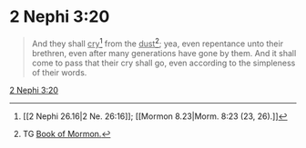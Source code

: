 # 2 Nephi 3:20

> And they shall <u>cry</u>[^a] from the <u>dust</u>[^b]; yea, even repentance unto their brethren, even after many generations have gone by them. And it shall come to pass that their cry shall go, even according to the simpleness of their words.

[2 Nephi 3:20](https://www.churchofjesuschrist.org/study/scriptures/bofm/2-ne/3?lang=eng&id=p20#p20)


[^a]: [[2 Nephi 26.16|2 Ne. 26:16]]; [[Mormon 8.23|Morm. 8:23 (23, 26).]]
[^b]: TG [Book of Mormon.](https://www.churchofjesuschrist.org/study/scriptures/tg/book-of-mormon?lang=eng)
